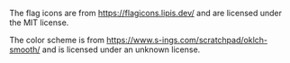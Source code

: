 The flag icons are from https://flagicons.lipis.dev/ and are licensed under the MIT license.

The color scheme is from https://www.s-ings.com/scratchpad/oklch-smooth/ and is licensed under an unknown license.
